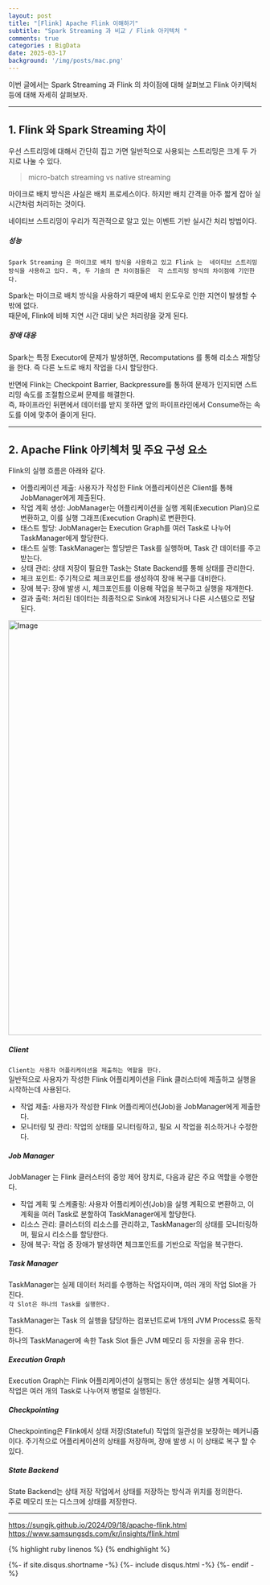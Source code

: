 ```yaml
---
layout: post
title: "[Flink] Apache Flink 이해하기"
subtitle: "Spark Streaming 과 비교 / Flink 아키텍처 " 
comments: true
categories : BigData
date: 2025-03-17
background: '/img/posts/mac.png'
---
```


이번 글에서는 Spark Streaming 과 Flink 의 차이점에 대해 
살펴보고 Flink 아키텍처 등에 대해 자세히 살펴보자.     

- - - 

## 1. Flink 와 Spark Streaming 차이   

우선 스트리밍에 대해서 간단히 집고 가면 일반적으로 사용되는 
스트리밍은 크게 두 가지로 나눌 수 있다.   

> micro-batch streaming vs native streaming   

마이크로 배치 방식은 사실은 배치 프로세스이다. 하지만 배치 간격을 
아주 짧게 잡아 실시간처럼 처리하는 것이다.  

네이티브 스트리밍이 우리가 직관적으로 알고 있는 이벤트 기반 실시간 
처리 방법이다.   

##### 성능   

`Spark Streaming 은 마이크로 배치 방식을 사용하고 있고 Flink 는 
네이티브 스트리밍 방식을 사용하고 있다. 즉, 두 기술의 큰 차이점들은 
각 스트리밍 방식의 차이점에 기인한다.`   

Spark는 마이크로 배치 방식을 사용하기 때문에 배치 윈도우로 
인한 지연이 발생할 수 밖에 없다.   
때문에, Flink에 비해 지연 시간 대비 낮은 처리량을 갖게 된다.   

##### 장애 대응   

Spark는 특정 Executor에 문제가 발생하면, Recomputations 를 통해 리소스 
재할당을 한다. 즉 다른 노드로 배치 작업을 다시 할당한다.   

반면에 Flink는 Checkpoint Barrier, Backpressure를 통하여 문제가 인지되면 
스트리밍 속도를 조절함으로써 문제를 해결한다.   
즉, 파이프라인 뒤편에서 데이터를 받지 못하면 앞의 파이프라인에서 
Consume하는 속도를 이에 맞추어 줄이게 된다.  


- - - 

## 2. Apache Flink 아키첵처 및 주요 구성 요소    

Flink의 실행 흐름은 아래와 같다.   

- 어플리케이션 제출: 사용자가 작성한 Flink 어플리케이션은 Client를 통해 JobManager에게 제출된다.   
- 작업 계획 생성: JobManager는 어플리케이션을 실행 계획(Execution Plan)으로 변환하고, 이를 실행 그래프(Execution Graph)로 변환한다.   
- 태스트 할당: JobManager는 Execution Graph를 여러 Task로 나누어 TaskManager에게 할당한다.  
- 태스트 실행: TaskManager는 할당받은 Task를 실행하며, Task 간 데이터를 주고 받는다.   
- 상태 관리: 상태 저장이 필요한 Task는 State Backend를 통해 상태를 관리한다.   
- 체크 포인트: 주기적으로 체크포인트를 생성하여 장애 복구를 대비한다.   
- 장애 복구: 장애 발생 시, 체크포인트를 이용해 작업을 복구하고 실행을 재개한다.  
- 결과 출력: 처리된 데이터는 최종적으로 Sink에 저장되거나 다른 시스템으로 전달 된다.   

<img width="825" alt="Image" src="https://github.com/user-attachments/assets/8f8a3860-0784-408d-8fc3-263167608b2c" />   


##### Client   

`Client는 사용자 어플리케이션을 제출하는 역할을 한다.`     
일반적으로 사용자가 작성한 Flink 어플리케이션을 
Flink 클러스터에 제출하고 실행을 시작하는데 사용된다.   

- 작업 제출: 사용자가 작성한 Flink 어플리케이션(Job)을 JobManager에게 제출한다.   
- 모니터링 및 관리: 작업의 상태를 모니터링하고, 필요 시 작업을 취소하거나 수정한다.   


##### Job Manager

JobManager 는 Flink 클러스터의 중앙 제어 장치로, 다음과 같은 주요 역할을 수행한다.     

- 작업 계획 및 스케줄링: 사용자 어플리케이션(Job)을 실행 계획으로 변환하고, 이 계획을 여러 Task로 분할하여 TaskManager에게 할당한다.  
- 리소스 관리: 클러스터의 리소스를 관리하고, TaskManager의 상태를 모니터링하며, 필요시 리소스를 할당한다.   
- 장애 복구: 작업 중 장애가 발생하면 체크포인트를 기반으로 작업을 복구한다.   

##### Task Manager  

TaskManager는 실제 데이터 처리를 수행하는 작업자이며, 여러 개의 작업 Slot을 
가진다.  
`각 Slot은 하나의 Task를 실행한다.`     

TaskManager는 Task 의 실행을 담당하는 컴포넌트로써 1개의 JVM Process로 동작한다.  
하나의 TaskManager에 속한 Task Slot 들은 JVM 메모리 등 자원을 공유 한다.  

##### Execution Graph   

Execution Graph는 Flink 어플리케이션이 실행되는 동안 생성되는 
실행 계획이다.  
작업은 여러 개의 Task로 나누어져 병렬로 실행된다.   

##### Checkpointing   

Checkpointing은 Flink에서 상태 저장(Stateful) 작업의 일관성을 
보장하는 메커니즘이다. 주기적으로 어플리케이션의 상태를 저장하며, 
    장애 발생 시 이 상태로 복구 할 수 있다.   

##### State Backend   

State Backend는 상태 저장 작업에서 상태를 저장하는 방식과 위치를 정의한다.   
주로 메모리 또는 디스크에 상태를 저장한다.   



- - -

<https://sungjk.github.io/2024/09/18/apache-flink.html>   
<https://www.samsungsds.com/kr/insights/flink.html>   


{% highlight ruby linenos %}
{% endhighlight %}


{%- if site.disqus.shortname -%}
    {%- include disqus.html -%}
{%- endif -%}







